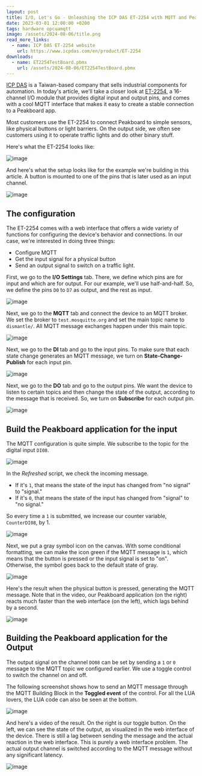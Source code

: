 ```yaml
---
layout: post
title: I/O, Let's Go - Unleashing the ICP DAS ET-2254 with MQTT and Peakboard
date: 2023-03-01 12:00:00 +0200
tags: hardware opcuamqtt
image: /assets/2024-08-06/title.png
read_more_links:
  - name: ICP DAS ET-2254 website
    url: https://www.icpdas.com/en/product/ET-2254
downloads:
  - name: ET2254TestBoard.pbmx
    url: /assets/2024-08-06/ET2254TestBoard.pbmx
---
```

[ICP DAS](https://www.icpdas.com/) is a Taiwan-based company that sells industrial components for automation. In today's article, we'll take a closer look at [ET-2254](https://www.icpdas.com/en/product/ET-2254), a 16-channel I/O module that provides digital input and output pins, and comes with a cool MQTT interface that makes it easy to create a stable connection to a Peakboard app.

Most customers use the ET-2254 to connect Peakboard to simple sensors, like physical buttons or light barriers. On the output side, we often see customers using it to operate traffic lights and do other binary stuff.

Here's what the ET-2254 looks like:

![image](/assets/2024-08-06/010.png)

And here's what the setup looks like for the example we're building in this article. A button is mounted to one of the pins that is later used as an input channel.

![image](/assets/2024-08-06/015.jpg)

## The configuration

The ET-2254 comes with a web interface that offers a wide variety of functions for configuring the device's behavior and connections. In our case, we're interested in doing three things:
* Configure MQTT
* Get the input signal for a physical button
* Send an output signal to switch on a traffic light.

First, we go to the **I/O Settings** tab. There, we define which pins are for input and which are for output. For our example, we'll use half-and-half. So, we define the pins `D0` to `D7` as output, and the rest as input.

![image](/assets/2024-08-06/020.png)

Next, we go to the **MQTT** tab and connect the device to an MQTT broker. We set the broker to `test.mosquitte.org` and set the main topic name to `dismantle/`. All MQTT message exchanges happen under this main topic.

![image](/assets/2024-08-06/030.png)

Next, we go to the **DI** tab and go to the input pins. To make sure that each state change generates an MQTT message, we turn on **State-Change-Publish** for each input pin.

![image](/assets/2024-08-06/040.png)

Next, we go to the **DO** tab and go to the output pins. We want the device to listen to certain topics and then change the state of the output, according to the message that is received. So, we turn on **Subscribe** for each output pin.

![image](/assets/2024-08-06/050.png)

## Build the Peakboard application for the input

The MQTT configuration is quite simple. We subscribe to the topic for the digital input `DI08`.

![image](/assets/2024-08-06/060.png)

In the *Refreshed* script, we check the incoming message.
* If it's `1`, that means the state of the input has changed from "no signal" to "signal."
* If it's `0`, that means the state of the input has changed from "signal" to "no signal."

So every time a `1` is submitted, we increase our counter variable, `CounterDI08`, by 1.

![image](/assets/2024-08-06/070.png)

Next, we put a gray symbol icon on the canvas. With some conditional formatting, we can make the icon green if the MQTT message is `1`, which means that the button is pressed or the input signal is set to "on". Otherwise, the symbol goes back to the default state of gray.

![image](/assets/2024-08-06/080.png)

Here's the result when the physical button is pressed, generating the MQTT message. Note that in the video, our Peakboard application (on the right) reacts much faster than the web interface (on the left), which lags behind by a second.

![image](/assets/2024-08-06/result1.gif)

## Building the Peakboard application for the Output

The output signal on the channel `DO08` can be set by sending a `1` or `0` message to the MQTT topic we configured earlier. We use a toggle control to switch the channel on and off. 

The following screenshot shows how to send an MQTT message through the MQTT Building Block in the **Toggled event** of the control. For all the LUA lovers, the LUA code can also be seen at the bottom.

![image](/assets/2024-08-06/090.png)

And here's a video of the result. On the right is our toggle button. On the left, we can see the state of the output, as visualized in the web interface of the device. There is still a lag between sending the message and the actual reaction in the web interface. This is purely a web interface problem. The actual output channel is switched according to the MQTT message without any significant latency.

![image](/assets/2024-08-06/result2.gif)